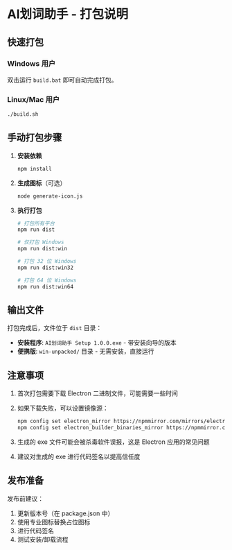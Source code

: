 # AI划词助手 - 打包说明

## 快速打包

### Windows 用户
双击运行 `build.bat` 即可自动完成打包。

### Linux/Mac 用户
```bash
./build.sh
```

## 手动打包步骤

1. **安装依赖**
   ```bash
   npm install
   ```

2. **生成图标**（可选）
   ```bash
   node generate-icon.js
   ```

3. **执行打包**
   ```bash
   # 打包所有平台
   npm run dist
   
   # 仅打包 Windows
   npm run dist:win
   
   # 打包 32 位 Windows
   npm run dist:win32
   
   # 打包 64 位 Windows
   npm run dist:win64
   ```

## 输出文件

打包完成后，文件位于 `dist` 目录：

- **安装程序**: `AI划词助手 Setup 1.0.0.exe` - 带安装向导的版本
- **便携版**: `win-unpacked/` 目录 - 无需安装，直接运行

## 注意事项

1. 首次打包需要下载 Electron 二进制文件，可能需要一些时间
2. 如果下载失败，可以设置镜像源：
   ```bash
   npm config set electron_mirror https://npmmirror.com/mirrors/electron/
   npm config set electron_builder_binaries_mirror https://npmmirror.com/mirrors/electron-builder-binaries/
   ```

3. 生成的 exe 文件可能会被杀毒软件误报，这是 Electron 应用的常见问题
4. 建议对生成的 exe 进行代码签名以提高信任度

## 发布准备

发布前建议：
1. 更新版本号（在 package.json 中）
2. 使用专业图标替换占位图标
3. 进行代码签名
4. 测试安装/卸载流程